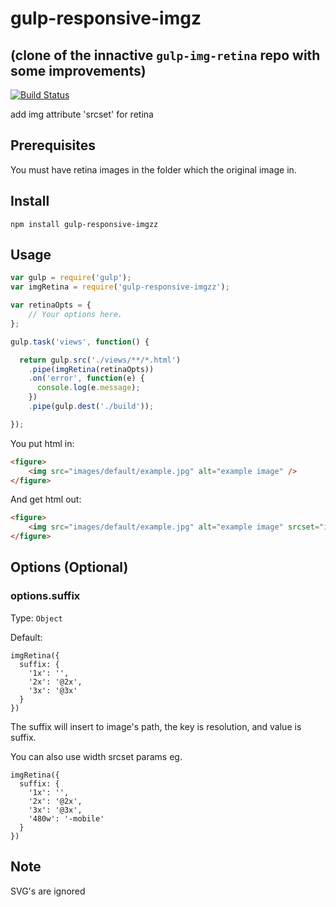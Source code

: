 # gulp-responsive-imgz
## (clone of the innactive `gulp-img-retina` repo with some improvements)

[![Build Status](https://travis-ci.org/eliwilliamson/gulp-responsive-imgz.svg?branch=master)](https://travis-ci.org/eliwilliamson/gulp-responsive-imgzz)

add img attribute 'srcset' for retina

## Prerequisites
You must have retina images in the folder which the original image in.

## Install

`npm install gulp-responsive-imgzz`

## Usage

``` js
var gulp = require('gulp');
var imgRetina = require('gulp-responsive-imgzz');

var retinaOpts = {
    // Your options here.
};

gulp.task('views', function() {

  return gulp.src('./views/**/*.html')
    .pipe(imgRetina(retinaOpts))
    .on('error', function(e) {
      console.log(e.message);
    })
    .pipe(gulp.dest('./build'));

});
```

You put html in:
``` html
<figure>
	<img src="images/default/example.jpg" alt="example image" />
</figure>
```

And get html out:
``` html
<figure>
	<img src="images/default/example.jpg" alt="example image" srcset="images/default/example.jpg 1x, images/default/example@2x.jpg 2x, images/default/example@3x.jpg 3x, images/default/example-mobile.jpg 480w" />
</figure>
```

## Options (Optional)

### options.suffix
Type: ```Object```

Default:

```
imgRetina({
  suffix: {
    '1x': '',
    '2x': '@2x',
    '3x': '@3x'
  }
})
```

The suffix will insert to image's path, the key is resolution, and value is suffix.

You can also use width srcset params eg.

```
imgRetina({
  suffix: {
    '1x': '',
    '2x': '@2x',
    '3x': '@3x',
    '480w': '-mobile'
  }
})
```

## Note

SVG's are ignored
